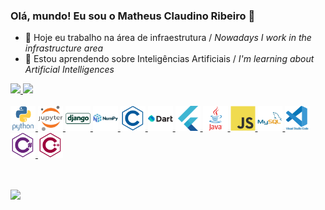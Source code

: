 ### Olá, mundo! Eu sou o Matheus Claudino Ribeiro 🗼


- 🔭 Hoje eu trabalho na área de infraestrutura / _Nowadays I work in the infrastructure area_
- 🌱 Estou aprendendo sobre Inteligências Artificiais /  _I'm learning about Artificial Intelligences_

<div>
  <a href = "https://github.com/Macribeiro">
  <img height="180em" src="https://github-readme-stats.vercel.app/api?username=Macribeiro&show_icons=false&theme=tokyonight"/>
  <img height="180em" src="https://github-readme-stats.vercel.app/api/top-langs/?username=Macribeiro&layout=compact&theme=tokyonight"/>
</div>
<div style="display: inline_block"><br>
  <img allign="center" alt="Matt-Py" heihgt="30" width="40" src="https://raw.githubusercontent.com/devicons/devicon/master/icons/python/python-original-wordmark.svg"/>
  <img allign="center" alt="Matt-Py" heihgt="30" width="40" src="https://raw.githubusercontent.com/devicons/devicon/master/icons/jupyter/jupyter-original-wordmark.svg"/>
  <img allign="center" alt="Matt-Django" heihgt="30" width="40" src="https://raw.githubusercontent.com/devicons/devicon/master/icons/django/django-line.svg"/>
  <img allign="center" alt="Matt-Py" heihgt="30" width="40" src="https://raw.githubusercontent.com/devicons/devicon/master/icons/numpy/numpy-original-wordmark.svg"/>
  <img allign="center" alt="Matt-C" heihgt="30" width="40" src="https://raw.githubusercontent.com/devicons/devicon/master/icons/c/c-line.svg"/>
  <img allign="center" alt="Matt-Dart" heihgt="30" width="40" src="https://raw.githubusercontent.com/devicons/devicon/master/icons/dart/dart-original-wordmark.svg"/>
  <img allign="center" alt="Matt-Flutter" heihgt="30" width="40" src="https://raw.githubusercontent.com/devicons/devicon/master/icons/flutter/flutter-original.svg"/>
  <img allign="center" alt="Matt-Java" heihgt="30" width="40" src="https://raw.githubusercontent.com/devicons/devicon/master/icons/java/java-original-wordmark.svg"/>
  <img allign="center" alt="Matt-Js" heihgt="30" width="40" src="https://raw.githubusercontent.com/devicons/devicon/master/icons/javascript/javascript-original.svg"/>
  <img allign="center" alt="Matt-MySql" heihgt="30" width="40" src="https://raw.githubusercontent.com/devicons/devicon/master/icons/mysql/mysql-original-wordmark.svg"/>
  <img allign="center" alt="Matt-VsCode" heihgt="30" width="40" src="https://raw.githubusercontent.com/devicons/devicon/master/icons/vscode/vscode-original-wordmark.svg"/>
  <img allign="center" alt="Matt-VsCode" heihgt="30" width="40" src="https://raw.githubusercontent.com/devicons/devicon/master/icons/csharp/csharp-line.svg"/>
  <img allign="center" alt="Matt-VsCode" heihgt="30" width="40" src="https://raw.githubusercontent.com/devicons/devicon/master/icons/cplusplus/cplusplus-line.svg"/>
</div><br><br>

![](https://thumbs.gfycat.com/CloseHarshArawana-size_restricted.gif)
